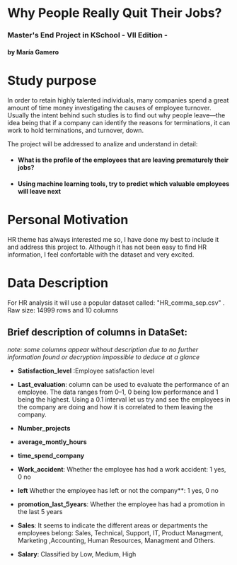 # Why People Really Quit Their Jobs?

### Master's End Project in KSchool - VII Edition - 
#### by María Gamero

# Study purpose

In order to retain highly talented individuals, many companies spend a great amount of time money investigating the causes of employee turnover. Usually the intent behind such studies is to find out why people leave—the idea being that if a company can identify the reasons for terminations, it can work to hold terminations, and turnover, down.

The project will be addressed to analize and understand in detail: 

 - #### **What is the profile of the employees that are leaving prematurely their jobs?**
 - #### **Using machine learning tools, try to predict which valuable employees will leave next**

# Personal Motivation
HR theme has always interested me so, I have done my best to include it and address this project to. Although it has not been easy to find HR information, I feel confortable with the dataset and very excited.

# Data Description
For HR analysis it will use a popular dataset called: "HR_comma_sep.csv" . Raw size: 14999 rows and 10 columns

## Brief description of columns in DataSet:
_note: some columns appear without description due to no further information found or decryption impossible to deduce at a glance_

- **Satisfaction_level** :Employee satisfaction level

- **Last_evaluation**: column can be used to evaluate the performance of an employee. The data ranges from 0–1, 0 being low performance and 1 being the highest. Using a 0.1 interval let us try and see the employees in the company are doing and how it is correlated to them leaving the company.

- **Number_projects**

- **average_montly_hours**

- **time_spend_company**

- **Work_accident**: Whether the employee has had a work accident: 1 yes, 0 no

- **left** Whether the employee has left or not the company**: 1 yes, 0 no

- **promotion_last_5years**: Whether the employee has had a promotion in the last 5 years

- **Sales**: It seems to indicate the different areas or departments the employees belong: Sales, Technical, Support, IT, Product Managment, Marketing ,Accounting, Human Resources, Managment and Others.

- **Salary**: Classified by Low, Medium, High


